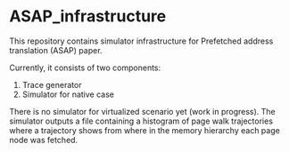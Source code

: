 # ASAP_infrastructure
This repository contains simulator infrastructure for Prefetched address translation (ASAP) paper. 

Currently, it consists of two components: 

1. Trace generator
2. Simulator for native case 

There is no simulator for virtualized scenario yet (work in progress). The simulator outputs a file containing a histogram of page walk trajectories where a trajectory shows from where in the memory hierarchy each page node was fetched. 
